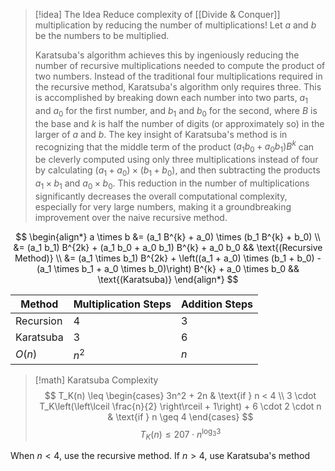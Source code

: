 
> [!idea] The Idea
> Reduce complexity of [[Divide & Conquer]] multiplication by reducing the number of multiplications! Let $a$ and $b$ be the numbers to be multiplied. 
> 
> Karatsuba's algorithm achieves this by ingeniously reducing the number of recursive multiplications needed to compute the product of two numbers. Instead of the traditional four multiplications required in the recursive method, Karatsuba's algorithm only requires three. This is accomplished by breaking down each number into two parts, $a_1$ and $a_0$ for the first number, and $b_1$ and $b_0$ for the second, where $B$ is the base and $k$ is half the number of digits (or approximately so) in the larger of $a$ and $b$. The key insight of Karatsuba's method is in recognizing that the middle term of the product $(a_1 b_0 + a_0 b_1)B^k$ can be cleverly computed using only three multiplications instead of four by calculating $(a_1 + a_0) \times (b_1 + b_0)$, and then subtracting the products $a_1 \times b_1$ and $a_0 \times b_0$. This reduction in the number of multiplications significantly decreases the overall computational complexity, especially for very large numbers, making it a groundbreaking improvement over the naive recursive method.


$$
\begin{align*}
a \times b &= (a_1 B^{k} + a_0) \times (b_1 B^{k} + b_0) \\
&= (a_1 b_1) B^{2k} + (a_1 b_0 + a_0 b_1) B^{k} + a_0 b_0 && \text{(Recursive Method)} \\
&= (a_1 \times b_1) B^{2k} + \left((a_1 + a_0) \times (b_1 + b_0) - (a_1 \times b_1 + a_0 \times b_0)\right) B^{k} + a_0 \times b_0 && \text{(Karatsuba)}
\end{align*}
$$


| Method    | Multiplication Steps | Addition Steps |
| --------- | -------------------- | -------------- |
| Recursion | 4                    | 3              |
| Karatsuba | 3                    | 6              |
| $O(n)$    | $n^2$                | $n$            |


> [!math] Karatsuba Complexity
> $$
T_K(n) \leq
\begin{cases}
3n^2 + 2n & \text{if } n < 4 \\
3 \cdot T_K\left(\left\lceil \frac{n}{2} \right\rceil + 1\right) + 6 \cdot 2 \cdot n & \text{if } n \geq 4
\end{cases}
> $$
> $$
T_K(n) \leq 207 \cdot n^{\log_3 3}
$$

When $n \lt 4$, use the recursive method. If $n \gt 4$, use Karatsuba's method


